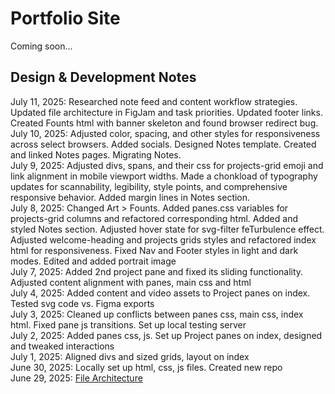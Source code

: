 # Portfolio Site
Coming soon...

## Design & Development Notes
July 11, 2025: Researched note feed and content workflow strategies. Updated file architecture in FigJam and task priorities. Updated footer links. Created Founts html with banner skeleton and found browser redirect bug.  
July 10, 2025: Adjusted color, spacing, and other styles for responsiveness across select browsers. Added socials. Designed Notes template. Created and linked Notes pages. Migrating Notes.  
July 9, 2025: Adjusted divs, spans, and their css for projects-grid emoji and link alignment in mobile viewport widths. Made a chonkload of typography updates for scannability, legibility, style points, and comprehensive responsive behavior. Added margin lines in Notes section.  
July 8, 2025: Changed Art > Founts. Added panes.css variables for projects-grid columns and refactored corresponding html. Added and styled Notes section. Adjusted hover state for svg-filter feTurbulence effect. Adjusted welcome-heading and projects grids styles and refactored index html for responsiveness. Fixed Nav and Footer styles in light and dark modes. Edited and added portrait image  
July 7, 2025: Added 2nd project pane and fixed its sliding functionality. Adjusted content alignment with panes, main css and html  
July 4, 2025: Added content and video assets to Project panes on index. Tested svg code vs. Figma exports  
July 3, 2025: Cleaned up conflicts between panes css, main css, index html. Fixed pane js transitions. Set up local testing server  
July 2, 2025: Added panes css, js. Set up Project panes on index, designed and tweaked interactions  
July 1, 2025: Aligned divs and sized grids, layout on index  
June 30, 2025: Locally set up html, css, js files. Created new repo  
June 29, 2025: [File Architecture](https://www.figma.com/board/Qg4zvh8yEVaYZVqZGrvXEt/Portfolio-Site-Architecture?node-id=0-1&t=7txc5xY1TEpDFp2D-1)  
